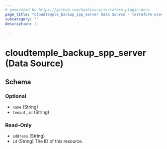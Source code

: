 ```yaml
---
# generated by https://github.com/hashicorp/terraform-plugin-docs
page_title: "cloudtemple_backup_spp_server Data Source - terraform-provider-cloudtemple"
subcategory: ""
description: |-
  
---
```


# cloudtemple_backup_spp_server (Data Source)





<!-- schema generated by tfplugindocs -->
## Schema

### Optional

- `name` (String)
- `tenant_id` (String)

### Read-Only

- `address` (String)
- `id` (String) The ID of this resource.


